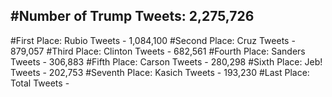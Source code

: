 #Number of Trump Tweets: 2,275,726
---
#First Place: Rubio Tweets - 1,084,100
#Second Place: Cruz Tweets - 879,057
#Third Place: Clinton Tweets - 682,561
#Fourth Place: Sanders Tweets - 306,883
#Fifth Place: Carson Tweets - 280,298
#Sixth Place: Jeb! Tweets - 202,753
#Seventh Place: Kasich Tweets - 193,230
#Last Place: Total Tweets -  
